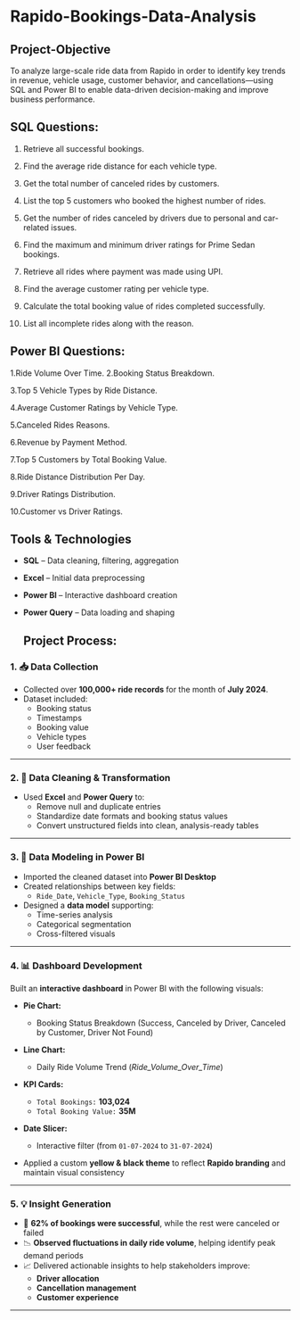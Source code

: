 # Rapido-Bookings-Data-Analysis
## Project-Objective
To analyze large-scale ride data from Rapido in order to identify key trends in revenue, vehicle usage, customer behavior, and cancellations—using SQL and Power BI to enable data-driven decision-making and improve business performance. 
## SQL Questions:

1. Retrieve all successful bookings.

2. Find the average ride distance for each vehicle type.

3. Get the total number of canceled rides by customers.

4. List the top 5 customers who booked the highest number of rides.

5. Get the number of rides canceled by drivers due to personal and car-related issues.

6. Find the maximum and minimum driver ratings for Prime Sedan bookings.

7. Retrieve all rides where payment was made using UPI.

8. Find the average customer rating per vehicle type.

9. Calculate the total booking value of rides completed successfully.

10. List all incomplete rides along with the reason.

##  Power BI Questions:

1.Ride Volume Over Time.
2.Booking Status Breakdown.

3.Top 5 Vehicle Types by Ride Distance.

4.Average Customer Ratings by Vehicle Type.

5.Canceled Rides Reasons.

6.Revenue by Payment Method.

7.Top 5 Customers by Total Booking Value.

8.Ride Distance Distribution Per Day.

9.Driver Ratings Distribution.

10.Customer vs Driver Ratings.

##  Tools & Technologies

- **SQL** – Data cleaning, filtering, aggregation
- **Excel** – Initial data preprocessing
- **Power BI** – Interactive dashboard creation
- **Power Query** – Data loading and shaping

  ##  Project Process:

### 1. 📥 Data Collection
- Collected over **100,000+ ride records** for the month of **July 2024**.
- Dataset included:  
  - Booking status  
  - Timestamps  
  - Booking value  
  - Vehicle types  
  - User feedback  

---

### 2. 🧹 Data Cleaning & Transformation
- Used **Excel** and **Power Query** to:
  - Remove null and duplicate entries  
  - Standardize date formats and booking status values  
  - Convert unstructured fields into clean, analysis-ready tables  

---

### 3. 🔗 Data Modeling in Power BI
- Imported the cleaned dataset into **Power BI Desktop**
- Created relationships between key fields:
  - `Ride_Date`, `Vehicle_Type`, `Booking_Status`
- Designed a **data model** supporting:
  - Time-series analysis  
  - Categorical segmentation  
  - Cross-filtered visuals  

---

### 4. 📊 Dashboard Development
Built an **interactive dashboard** in Power BI with the following visuals:

- **Pie Chart:**  
  - Booking Status Breakdown (Success, Canceled by Driver, Canceled by Customer, Driver Not Found)

- **Line Chart:**  
  - Daily Ride Volume Trend (*Ride_Volume_Over_Time*)

- **KPI Cards:**  
  - `Total Bookings:` **103,024**  
  - `Total Booking Value:` **35M**

- **Date Slicer:**  
  - Interactive filter (from `01-07-2024` to `31-07-2024`)

- Applied a custom **yellow & black theme** to reflect **Rapido branding** and maintain visual consistency

---

### 5. 💡 Insight Generation
- 📌 **62% of bookings were successful**, while the rest were canceled or failed  
- 📉 **Observed fluctuations in daily ride volume**, helping identify peak demand periods  
- 📈 Delivered actionable insights to help stakeholders improve:
  - **Driver allocation**
  - **Cancellation management**
  - **Customer experience**

---



